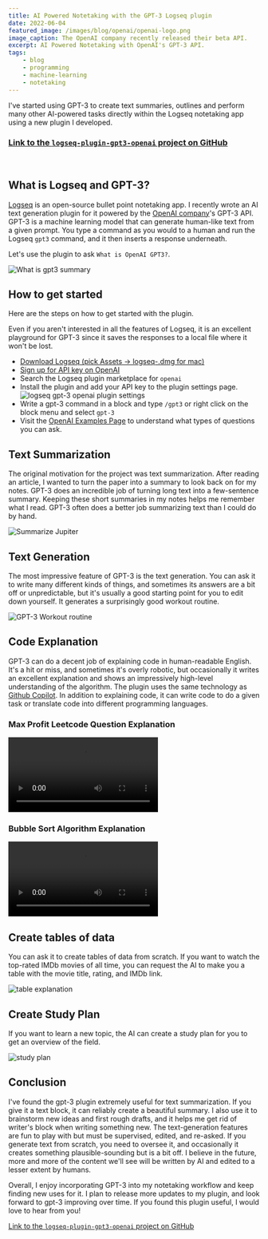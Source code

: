 ```yaml
---
title: AI Powered Notetaking with the GPT-3 Logseq plugin
date: 2022-06-04
featured_image: /images/blog/openai/openai-logo.png
image_caption: The OpenAI company recently released their beta API.
excerpt: AI Powered Notetaking with OpenAI's GPT-3 API.
tags:
    - blog
    - programming
    - machine-learning
    - notetaking
---
```


I've started using GPT-3 to create text summaries, outlines and perform many other AI-powered tasks directly within the Logseq notetaking app using a new plugin I developed.

### [Link to the `logseq-plugin-gpt3-openai` project on GitHub](https://github.com/briansunter/logseq-plugin-gpt3-openai)

<br>

## What is Logseq and GPT-3?

[Logseq](https://logseq.com/) is an open-source bullet point notetaking app. I recently wrote an AI text generation plugin for it powered by the [OpenAI company](https://openai.com/)'s GPT-3 API.
GPT-3 is a machine learning model that can generate human-like text from a given prompt. You type a command as you would to a human and run the Logseq  `gpt3` command, and it then inserts a response underneath.

Let's use the plugin to ask `What is OpenAI GPT3?`.

![What is gpt3 summary](/images/blog/openai/demo.gif)

## How to get started

Here are the steps on how to get started with the plugin.

Even if you aren't interested in all the features of Logseq, it is an excellent playground for GPT-3 since it saves the responses to a local file where it won't be lost.

- [Download Logseq (pick Assets -> logseq-.dmg for mac)](https://github.com/logseq/logseq/releases)
- [Sign up for API key on OpenAI](https://openai.com/api/)
- Search the Logseq plugin marketplace for `openai`
- Install the plugin and add your API key to the plugin settings page.
![logseq gpt-3 openai plugin settings](/images/blog/openai/plugin-settings.png)
- Write a gpt-3 command in a block and type `/gpt3` or right click on the block menu and select `gpt-3`
- Visit the [OpenAI Examples Page](https://beta.openai.com/examples/) to understand what types of questions you can ask.

## Text Summarization

The original motivation for the project was text summarization. After reading an article, I wanted to turn the paper into a summary to look back on for my notes. GPT-3 does an incredible job of turning long text into a few-sentence summary. Keeping these short summaries in my notes helps me remember what I read. GPT-3 often does a better job summarizing text than I could do by hand.

![Summarize Jupiter](/images/blog/openai/tldr.gif)

## Text Generation

The most impressive feature of GPT-3 is the text generation. You can ask it to write many different kinds of things, and sometimes its answers are a bit off or unpredictable, but it's usually a good starting point for you to edit down yourself. It generates a surprisingly good workout routine.

![GPT-3 Workout routine](/images/blog/openai/workout.gif)

## Code Explanation

GPT-3 can do a decent job of explaining code in human-readable English. It's a hit or miss, and sometimes it's overly robotic, but occasionally it writes an excellent explanation and shows an impressively high-level understanding of the algorithm. The plugin uses the same technology as [Github Copilot](https://copilot.github.com/). In addition to explaining code, it can write code to do a given task or translate code into different programming languages.

### Max Profit Leetcode Question Explanation

![Max profit explanation](/videos/blog/maxprofit.mp4)

### Bubble Sort Algorithm Explanation

![bubble sort explanation](/videos/blog/bubblesort.mp4)

## Create tables of data

You can ask it to create tables of data from scratch. If you want to watch the top-rated IMDb movies of all time, you can request the AI to make you a table with the movie title, rating, and IMDb link.

![table explanation](/images/blog/openai/table.gif)

## Create Study Plan

If you want to learn a new topic, the AI can create a study plan for you to get an overview of the field.

![study plan](/images/blog/openai/study.gif)

## Conclusion

I've found the gpt-3 plugin extremely useful for text summarization. If you give it a text block, it can reliably create a beautiful summary.
I also use it to brainstorm new ideas and first rough drafts, and it helps me get rid of writer's block when writing something new.
The text-generation features are fun to play with but must be supervised, edited, and re-asked. If you generate text from scratch, you need to oversee it, and occasionally it creates something plausible-sounding but is a bit off. I believe in the future, more and more of the content we'll see will be written by AI and edited to a lesser extent by humans.

Overall, I enjoy incorporating GPT-3 into my notetaking workflow and keep finding new uses for it. I plan to release more updates to my plugin, and look forward to gpt-3 improving over time. If you found this plugin useful, I would love to hear from you!

[Link to the `logseq-plugin-gpt3-openai` project on GitHub](https://github.com/briansunter/logseq-plugin-gpt3-openai)